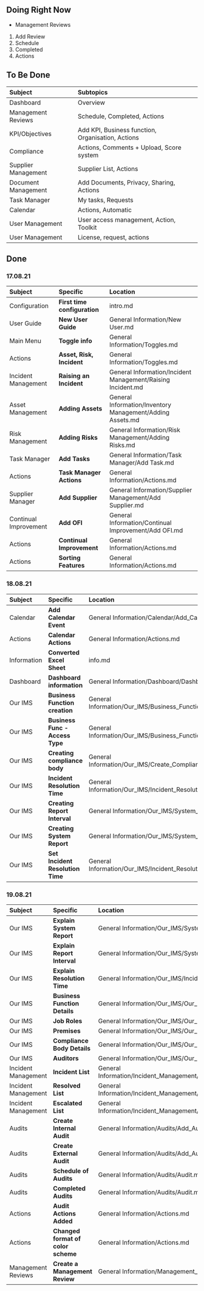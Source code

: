 ## Doing Right Now

+ Management Reviews
1. Add Review
2. Schedule
3. Completed
4. Actions

## To Be Done

|Subject	 			|Subtopics																							|
| :-------------------- | :------------------------------------------------------------------------------------------------ |
|Dashboard				|Overview 																							|
|Management Reviews		|Schedule, Completed, Actions															|
|KPI/Objectives			|Add KPI, Business function, Organisation, Actions													|
|Compliance				|Actions, Comments + Upload, Score system															|
|Supplier Management 	|Supplier List, Actions																				|
|Document Management 	|Add Documents, Privacy, Sharing, Actions															|
|Task Manager			|My tasks, Requests																					|
|Calendar 				|Actions, Automatic																					|
|User Management		|User access management, Action, Toolkit															|
|User Management		|License, request, actions																			|


## Done

### 17.08.21

|Subject				| Specific 							| Location	 													|
| :-------------------- | :-------------------------------- | :------------------------------------------------------------ |
|Configuration 			|**First time configuration**		|intro.md 														|
|User Guide 			|**New User Guide**					|General Information/New User.md  								|
|Main Menu 				|**Toggle info**					|General Information/Toggles.md 								|
|Actions 				|**Asset, Risk, Incident**			|General Information/Toggles.md 								|
|Incident Management	|**Raising an Incident**			|General Information/Incident Management/Raising Incident.md 	|
|Asset Management		|**Adding Assets**					|General Information/Inventory Management/Adding Assets.md 		|
|Risk Management		|**Adding Risks**					|General Information/Risk Management/Adding Risks.md 			|
|Task Manager			|**Add Tasks**						|General Information/Task Manager/Add Task.md 					|
|Actions				|**Task Manager Actions**			|General Information/Actions.md 								|
|Supplier Manager		|**Add Supplier**					|General Information/Supplier Management/Add Supplier.md 		|
|Continual Improvement	|**Add OFI**						|General Information/Continual Improvement/Add OFI.md 			|
|Actions				|**Continual Improvement**			|General Information/Actions.md 								|
|Actions				|**Sorting Features**				|General Information/Actions.md 								|

### 18.08.21

|Subject				| Specific 							| Location	 													|
| :-------------------- | :-------------------------------- | :------------------------------------------------------------ |
|Calendar				|**Add Calendar Event**				|General Information/Calendar/Add_Calendar.md 					|
|Actions				|**Calendar Actions**				|General Information/Actions.md 								|
|Information			|**Converted Excel Sheet**			|info.md 														|
|Dashboard				|**Dashboard information**			|General Information/Dashboard/Dashboard.md 					|
|Our IMS				|**Business Function creation** 	|General Information/Our_IMS/Business_Function.md 				|
|Our IMS				|**Business Func - Access Type**	|General Information/Our_IMS/Business_Function.md 				|
|Our IMS				|**Creating compliance body**		|General Information/Our_IMS/Create_Compliance_Body.md 			|
|Our IMS 				|**Incident Resolution Time**		|General Information/Our_IMS/Incident_Resolution.md 			|
|Our IMS 				|**Creating Report Interval** 		|General Information/Our_IMS/System_Dates.md 					|
|Our IMS				|**Creating System Report**			|General Information/Our_IMS/System_Dates.md 					|
|Our IMS 				|**Set Incident Resolution Time**	|General Information/Our_IMS/Incident_Resolution.md 			|

### 19.08.21

|Subject				| Specific 							| Location	 													|
| :-------------------- | :-------------------------------- | :------------------------------------------------------------ |
|Our IMS				|**Explain System Report**			|General Information/Our_IMS/System_Dates.md 					|
|Our IMS 				|**Explain Report Interval** 		|General Information/Our_IMS/System_Dates.md 					|
|Our IMS 				|**Explain Resolution Time**		|General Information/Our_IMS/Incident_Resolution.md 			|
|Our IMS 				|**Business Function Details** 		|General Information/Our_IMS/Our_IMS.md 						|
|Our IMS 				|**Job Roles**						|General Information/Our_IMS/Our_IMS.md 						|
|Our IMS 				|**Premises**						|General Information/Our_IMS/Our_IMS.md							|
|Our IMS 				|**Compliance Body Details** 		|General Information/Our_IMS/Our_IMS.md 						|
|Our IMS 				|**Auditors**						|General Information/Our_IMS/Our_IMS.md 						|
|Incident Management 	|**Incident List**					|General Information/Incident_Management/Incident_Management.md |
|Incident Management 	|**Resolved List**					|General Information/Incident_Management/Incident_Management.md |
|Incident Management 	|**Escalated List**					|General Information/Incident_Management/Incident_Management.md |
|Audits 				|**Create Internal Audit**			|General Information/Audits/Add_Audit.md 						|
|Audits 				|**Create External Audit**			|General Information/Audits/Add_Audit.md 						|
|Audits 				|**Schedule of Audits**				|General Information/Audits/Audit.md 							|
|Audits 				|**Completed Audits**				|General Information/Audits/Audit.md 							|
|Actions 				|**Audit Actions Added**			|General Information/Actions.md 								|
|Actions 				|**Changed format of color scheme**	|General Information/Actions.md 								|
|Management Reviews		|**Create a Management Review**		|General Information/Management_Reviews/Add_Review.md 			|


